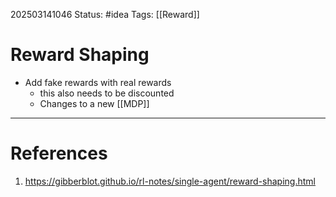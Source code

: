 202503141046
Status: #idea
Tags: [[Reward]]

# Reward Shaping

- Add fake rewards with real rewards
	- this also needs to be discounted
	- Changes to a new [[MDP]]
---
# References

1. https://gibberblot.github.io/rl-notes/single-agent/reward-shaping.html